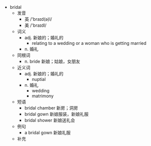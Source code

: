 - bridal
  - 发音
    - 英 /'braɪd(ə)l/
    - 美 /'braɪdl/
  - 词义
    - adj. 新娘的；婚礼的
      - relating to a wedding or a woman who is getting married
    - n. 婚礼
  - 同根词
    - n. bride 新娘；姑娘，女朋友
  - 近义词
    - adj. 新娘的；婚礼的
      - nuptial
    - n. 婚礼
      - wedding
      - matrimony
  - 短语
    - bridal chamber 新房；洞房
    - bridal gown 新娘服装，新娘礼服
    - bridal shower 新娘送礼会
  - 例句
    - a bridal gown 新娘礼服
  - 补充